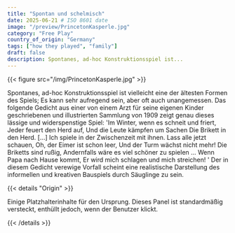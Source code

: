 ```yaml
---
title: "Spontan und schelmisch"
date: 2025-06-21 # ISO 8601 date
image: "/preview/PrincetonKasperle.jpg"
category: "Free Play"
country_of_origin: "Germany"
tags: ["how they played", "family"]
draft: false
description: Spontanes, ad-hoc Konstruktionsspiel ist...
---
```




{{< figure src="/img/PrincetonKasperle.jpg" >}}

Spontanes, ad-hoc Konstruktionsspiel ist vielleicht eine der ältesten Formen des Spiels; Es kann sehr aufregend sein, aber oft auch unangemessen. Das folgende Gedicht aus einer von einem Arzt für seine eigenen Kinder geschriebenen und illustrierten Sammlung von 1909 zeigt genau dieses lässige und widerspenstige Spiel:
'Im Winter, wenn es schneit und friert,
Jeder feuert den Herd auf,
Und die Leute kämpfen um Sachen
Die Brikett in den Herd.
[…]
Ich spiele in der Zwischenzeit mit ihnen.
Lass alle jetzt schauen,
Oh, der Eimer ist schon leer,
Und der Turm wächst nicht mehr!
Die Briketts sind rußig, 
Andernfalls wäre es viel schöner zu spielen ...
Wenn Papa nach Hause kommt,
Er wird mich schlagen und mich streichen! '
Der in diesem Gedicht verewige Vorfall scheint eine realistische Darstellung des informellen und kreativen Bauspiels durch Säuglinge zu sein.

{{< details "Origin" >}}

Einige Platzhalterinhalte für den Ursprung. Dieses Panel ist standardmäßig versteckt, enthüllt jedoch, wenn der Benutzer klickt.

{{< /details >}}

